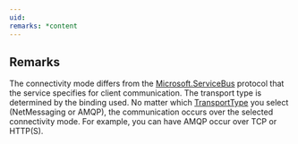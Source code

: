 ```yaml
---
uid: 
remarks: *content
---
```

## Remarks  
 The connectivity mode differs from the [Microsoft.ServiceBus](assetId:///N:Microsoft.ServiceBus?qualifyHint=False&autoUpgrade=True) protocol that the service specifies for client communication. The transport type is determined by the binding used.              No matter which [TransportType](assetId:///T:Microsoft.ServiceBus.Messaging.TransportType?qualifyHint=False&autoUpgrade=True) you select (NetMessaging or AMQP), the communication occurs over the selected connectivity mode.              For example, you can have AMQP occur over TCP or HTTP(S).